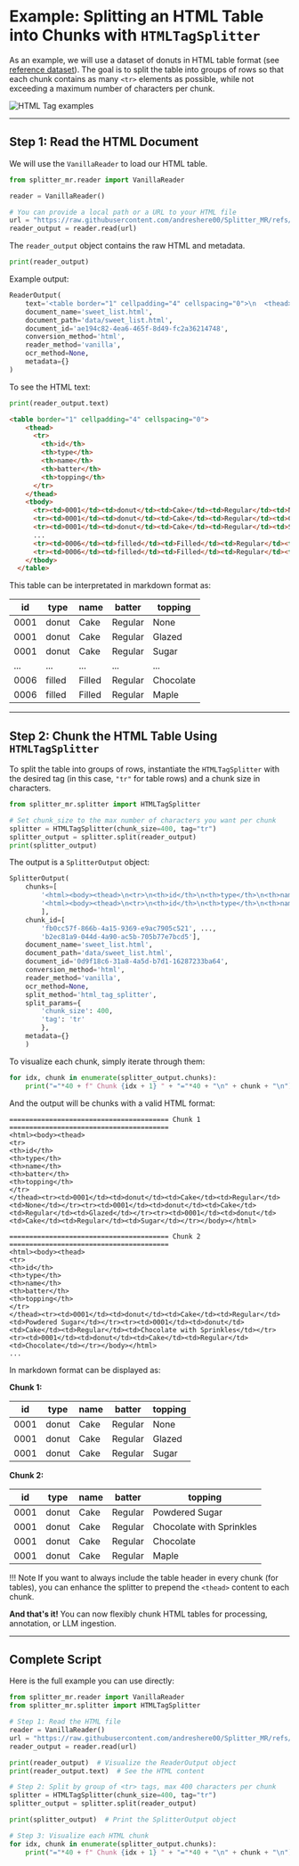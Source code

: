 # **Example**: Splitting an HTML Table into Chunks with `HTMLTagSplitter`

As an example, we will use a dataset of donuts in HTML table format (see [reference dataset](https://github.com/andreshere00/Splitter_MR/blob/main/data/sweet_list.html)).
The goal is to split the table into groups of rows so that each chunk contains as many `<tr>` elements as possible, while not exceeding a maximum number of characters per chunk.

![HTML Tag examples](https://www.tutorialspoint.com/html/images/html_basic_tags.jpg)

---

## Step 1: Read the HTML Document

We will use the `VanillaReader` to load our HTML table.

```python
from splitter_mr.reader import VanillaReader

reader = VanillaReader()

# You can provide a local path or a URL to your HTML file
url = "https://raw.githubusercontent.com/andreshere00/Splitter_MR/refs/heads/main/data/sweet_list.html"
reader_output = reader.read(url)
```

The `reader_output` object contains the raw HTML and metadata.

```python
print(reader_output)
```

Example output:

```python
ReaderOutput(
    text='<table border="1" cellpadding="4" cellspacing="0">\n  <thead>\n    <tr> ...',
    document_name='sweet_list.html',
    document_path='data/sweet_list.html',
    document_id='ae194c82-4ea6-465f-8d49-fc2a36214748',
    conversion_method='html',
    reader_method='vanilla',
    ocr_method=None,
    metadata={}
)
```

To see the HTML text:

```python
print(reader_output.text)
```

```html
<table border="1" cellpadding="4" cellspacing="0">
    <thead>
      <tr>
        <th>id</th>
        <th>type</th>
        <th>name</th>
        <th>batter</th>
        <th>topping</th>
      </tr>
    </thead>
    <tbody>
      <tr><td>0001</td><td>donut</td><td>Cake</td><td>Regular</td><td>None</td></tr>
      <tr><td>0001</td><td>donut</td><td>Cake</td><td>Regular</td><td>Glazed</td></tr>
      <tr><td>0001</td><td>donut</td><td>Cake</td><td>Regular</td><td>Sugar</td></tr>
      ...
      <tr><td>0006</td><td>filled</td><td>Filled</td><td>Regular</td><td>Chocolate</td></tr>
      <tr><td>0006</td><td>filled</td><td>Filled</td><td>Regular</td><td>Maple</td></tr>
    </tbody>
  </table>
```

This table can be interpretated in markdown format as:

|id|type|name|batter|topping|
|--- |--- |--- |--- |--- |
|0001|donut|Cake|Regular|None|
|0001|donut|Cake|Regular|Glazed|
|0001|donut|Cake|Regular|Sugar|
|...|...|...|...|...|
|0006|filled|Filled|Regular|Chocolate|
|0006|filled|Filled|Regular|Maple|


---

## Step 2: Chunk the HTML Table Using `HTMLTagSplitter`

To split the table into groups of rows, instantiate the `HTMLTagSplitter` with the desired tag (in this case, `"tr"` for table rows) and a chunk size in characters.

```python
from splitter_mr.splitter import HTMLTagSplitter

# Set chunk_size to the max number of characters you want per chunk
splitter = HTMLTagSplitter(chunk_size=400, tag="tr")
splitter_output = splitter.split(reader_output)
print(splitter_output)
```

The output is a `SplitterOutput` object:

```python
SplitterOutput(
    chunks=[
        '<html><body><thead>\n<tr>\n<th>id</th>\n<th>type</th>\n<th>name</th>\n<th>batter</th>\n<th>topping</th>\n</tr>\n</thead><tr><td>0001</td><td>donut</td><td>Cake</td><td>Regular</td><td>None</td></tr><tr><td>0001</td><td>donut</td><td>Cake</td><td>Regular</td><td>Glazed</td></tr><tr><td>0001</td><td>donut</td><td>Cake</td><td>Regular</td><td>Sugar</td></tr></body></html>', ... 
        '<html><body><thead>\n<tr>\n<th>id</th>\n<th>type</th>\n<th>name</th>\n<th>batter</th>\n<th>topping</th>\n</tr>\n</thead><tr><td>0006</td><td>filled</td><td>Filled</td><td>Regular</td><td>Powdered Sugar</td></tr><tr><td>0006</td><td>filled</td><td>Filled</td><td>Regular</td><td>Chocolate</td></tr><tr><td>0006</td><td>filled</td><td>Filled</td><td>Regular</td><td>Maple</td></tr></body></html>'
        ],
    chunk_id=[
        'fb0cc57f-866b-4a15-9369-e9ac7905c521', ..., 
        'b2ec81a9-044d-4a90-ac5b-705b77e7bcd5'], 
    document_name='sweet_list.html', 
    document_path='data/sweet_list.html', 
    document_id='0d9f18c6-31a8-4a5d-b7d1-16287233ba64', 
    conversion_method='html', 
    reader_method='vanilla', 
    ocr_method=None, 
    split_method='html_tag_splitter', 
    split_params={
        'chunk_size': 400, 
        'tag': 'tr'
        }, 
    metadata={}
    )
```

To visualize each chunk, simply iterate through them:

```python
for idx, chunk in enumerate(splitter_output.chunks):
    print("="*40 + f" Chunk {idx + 1} " + "="*40 + "\n" + chunk + "\n")
```

And the output will be chunks with a valid HTML format:

```
======================================== Chunk 1 ========================================
<html><body><thead>
<tr>
<th>id</th>
<th>type</th>
<th>name</th>
<th>batter</th>
<th>topping</th>
</tr>
</thead><tr><td>0001</td><td>donut</td><td>Cake</td><td>Regular</td><td>None</td></tr><tr><td>0001</td><td>donut</td><td>Cake</td><td>Regular</td><td>Glazed</td></tr><tr><td>0001</td><td>donut</td><td>Cake</td><td>Regular</td><td>Sugar</td></tr></body></html>

======================================== Chunk 2 ========================================
<html><body><thead>
<tr>
<th>id</th>
<th>type</th>
<th>name</th>
<th>batter</th>
<th>topping</th>
</tr>
</thead><tr><td>0001</td><td>donut</td><td>Cake</td><td>Regular</td><td>Powdered Sugar</td></tr><tr><td>0001</td><td>donut</td><td>Cake</td><td>Regular</td><td>Chocolate with Sprinkles</td></tr><tr><td>0001</td><td>donut</td><td>Cake</td><td>Regular</td><td>Chocolate</td></tr></body></html>
...
```

In markdown format can be displayed as:

**Chunk 1:**

| id   | type  | name | batter  | topping |
|-------|-------|-------|---------|---------|
| 0001  | donut | Cake  | Regular | None    |
| 0001  | donut | Cake  | Regular | Glazed  |
| 0001  | donut | Cake  | Regular | Sugar   |

**Chunk 2:**

| id   | type  | name | batter  | topping |
|-------|-------|-------|---------|---------|
| 0001  | donut | Cake  | Regular | Powdered Sugar          |
| 0001  | donut | Cake  | Regular | Chocolate with Sprinkles|
| 0001  | donut | Cake  | Regular | Chocolate               |
| 0001  | donut | Cake  | Regular | Maple                   |


!!! Note
    If you want to always include the table header in every chunk (for tables), you can enhance the splitter to prepend the `<thead>` content to each chunk.

**And that's it!** You can now flexibly chunk HTML tables for processing, annotation, or LLM ingestion.

---

## Complete Script

Here is the full example you can use directly:

```python
from splitter_mr.reader import VanillaReader
from splitter_mr.splitter import HTMLTagSplitter

# Step 1: Read the HTML file
reader = VanillaReader()
url = "https://raw.githubusercontent.com/andreshere00/Splitter_MR/refs/heads/main/data/sweet_list.html"  # Use your path or URL here
reader_output = reader.read(url)

print(reader_output)  # Visualize the ReaderOutput object
print(reader_output.text)  # See the HTML content

# Step 2: Split by group of <tr> tags, max 400 characters per chunk
splitter = HTMLTagSplitter(chunk_size=400, tag="tr")
splitter_output = splitter.split(reader_output)

print(splitter_output)  # Print the SplitterOutput object

# Step 3: Visualize each HTML chunk
for idx, chunk in enumerate(splitter_output.chunks):
    print("="*40 + f" Chunk {idx + 1} " + "="*40 + "\n" + chunk + "\n")
```
